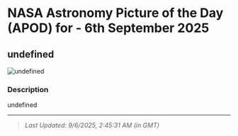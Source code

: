 
# NASA Astronomy Picture of the Day (APOD) for - 6th September 2025
## undefined

![undefined](undefined)

### Description
undefined

---
> _Last Updated: 9/6/2025, 2:45:31 AM (in GMT)_
